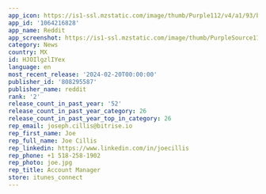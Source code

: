 ```yaml
---
app_icon: https://is1-ssl.mzstatic.com/image/thumb/Purple112/v4/a1/93/ba/a193bad2-52d5-7e0c-88ad-43a8a512ea9e/AppIcon-0-0-1x_U007epad-0-0-85-220.png/1024x1024bb.png
app_id: '1064216828'
app_name: Reddit
app_screenshot: https://is1-ssl.mzstatic.com/image/thumb/PurpleSource116/v4/7f/19/53/7f19537b-f5e6-83b3-9401-3e96a2e40ab8/d4e0dd9e-9fa5-4fab-bf48-ef050f36c225_Reddit_SS_Brand_Update_Colorful_Set_6.5_1.png/1242x2688bb.png
category: News
country: MX
id: HJOIlgzlIYex
language: en
most_recent_release: '2024-02-20T00:00:00'
publisher_id: '808295587'
publisher_name: reddit
rank: '2'
release_count_in_past_year: '52'
release_count_in_past_year_category: 26
release_count_in_past_year_top_in_category: 26
rep_email: joseph.cillis@bitrise.io
rep_first_name: Joe
rep_full_name: Joe Cillis
rep_linkedin: https://www.linkedin.com/in/joecillis
rep_phone: +1 518-258-1902
rep_photo: joe.jpg
rep_title: Account Manager
store: itunes_connect
---
```

